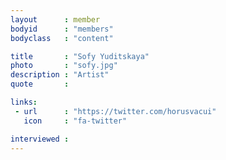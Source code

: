 ```yaml
---
layout      : member
bodyid      : "members"
bodyclass   : "content"

title       : "Sofy Yuditskaya"
photo       : "sofy.jpg"
description : "Artist"
quote       : 

links:
 - url      : "https://twitter.com/horusvacui"
   icon     : "fa-twitter"

interviewed : 
---
```

